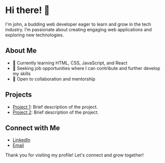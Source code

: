 # Hi there! 👋

I'm john, a budding web developer eager to learn and grow in the tech industry. I’m passionate about creating engaging web applications and exploring new technologies.

## About Me
- 🌱 Currently learning HTML, CSS, JavaScript, and React
- 💼 Seeking job opportunities where I can contribute and further develop my skills
- 🤝 Open to collaboration and mentorship

## Projects
- [Project 1](link-to-project): Brief description of the project.
- [Project 2](link-to-project): Brief description of the project.

## Connect with Me
- [LinkedIn](www.linkedin.com/in/jp-salac)
- [Email](salacjp0@gmail.com)

Thank you for visiting my profile! Let's connect and grow together!

